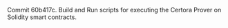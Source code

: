 Commit 60b417c.                    Build and Run scripts for executing the Certora Prover on Solidity smart contracts.